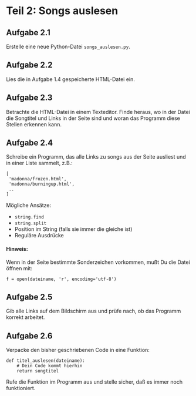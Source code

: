 
# Teil 2: Songs auslesen

## Aufgabe 2.1

Erstelle eine neue Python-Datei `songs_auslesen.py`.

## Aufgabe 2.2

Lies die in Aufgabe 1.4 gespeicherte HTML-Datei ein.

## Aufgabe 2.3

Betrachte die HTML-Datei in einem Texteditor. Finde heraus, wo in der Datei die Songtitel und Links in der Seite sind und woran das Programm diese Stellen erkennen kann.

## Aufgabe 2.4

Schreibe ein Programm, das alle Links zu songs aus der Seite ausliest und in einer Liste sammelt, z.B.:

    [
     'madonna/frozen.html',
     'madonna/burningup.html',
     ..
    ]

Mögliche Ansätze:

* `string.find`
* `string.split`
* Position im String (falls sie immer die gleiche ist)
* Reguläre Ausdrücke

#### Hinweis:

Wenn in der Seite bestimmte Sonderzeichen vorkommen, mußt Du die Datei öffnen mit:

    f = open(dateiname, 'r', encoding='utf-8')

## Aufgabe 2.5

Gib alle Links auf dem Bildschirm aus und prüfe nach, ob das Programm korrekt arbeitet.

## Aufgabe 2.6

Verpacke den bisher geschriebenen Code in eine Funktion:

    def titel_auslesen(dateiname):
        # Dein Code kommt hierhin
        return songtitel

Rufe die Funktion im Programm aus und stelle sicher, daß es immer noch funktioniert.


